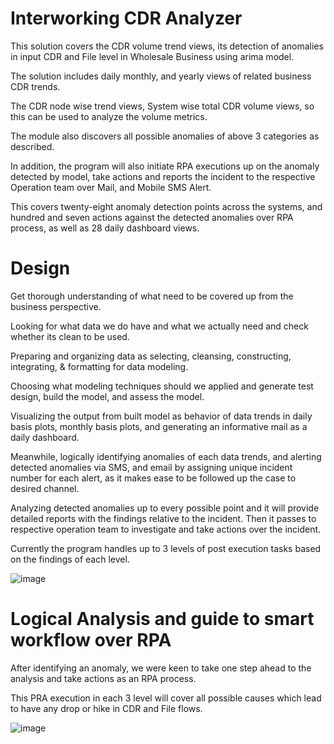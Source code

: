 # Interworking CDR Analyzer
This solution covers the CDR volume trend views, its detection of anomalies in input CDR and File level in Wholesale Business using arima model. 

The solution includes daily monthly, and yearly views of related business CDR trends. 

The CDR node wise trend views, System wise total CDR volume views, so this can be used to analyze the volume metrics.  

The module also discovers all possible anomalies of above 3 categories as described. 

In addition, the program will also initiate RPA executions up on the anomaly detected by model, take actions and reports the incident to the respective Operation team over Mail, and Mobile SMS Alert. 

This covers twenty-eight anomaly detection points across the systems, and hundred and seven actions against the detected anomalies over RPA process, as well as 28 daily dashboard views. 

# Design

Get thorough understanding of what need to be covered up from the business perspective. 

Looking for what data we do have and what we actually need and check whether its clean to be used. 

Preparing and organizing data as selecting, cleansing, constructing, integrating, & formatting for data modeling. 

Choosing what modeling techniques should we applied and generate test design, build the model, and assess the model. 

Visualizing the output from built model as behavior of data trends in daily basis plots,  monthly basis plots, and generating an informative mail as a daily dashboard. 

Meanwhile, logically identifying anomalies of each data trends, and alerting detected anomalies via SMS, and email by assigning unique incident number for each alert, as it makes ease to be followed up the case to desired channel.  

Analyzing detected anomalies up to every possible point and it will provide detailed reports with the findings relative to the incident. Then it passes to respective operation team to investigate and take actions over the incident. 

Currently the program handles up to 3 levels of post execution tasks based on the findings of each level. 

![image](https://user-images.githubusercontent.com/9928449/173234472-1dd7272d-c1dc-43bd-a700-8dd73697c491.png)

# Logical Analysis and guide to smart workflow over RPA 

After identifying an anomaly, we were keen to take one step ahead to the analysis and take actions as an RPA process. 

This PRA execution in each 3 level will cover all possible causes which lead to have any drop or hike in CDR and File flows.

![image](https://user-images.githubusercontent.com/9928449/173234631-0fa97ca7-963b-469d-a42b-9417dddf0b15.png)


